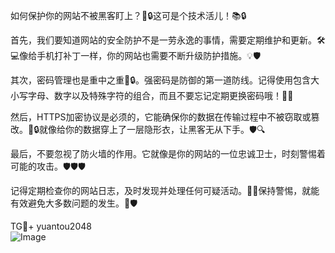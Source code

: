 如何保护你的网站不被黑客盯上？👀🔒这可是个技术活儿！📚🔒

首先，我们要知道网站的安全防护不是一劳永逸的事情，需要定期维护和更新。🛠️💻像给手机打补丁一样，你的网站也需要不断升级防护措施。💡🛡️

其次，密码管理也是重中之重🔑🔒。强密码是防御的第一道防线。记得使用包含大小写字母、数字以及特殊字符的组合，而且不要忘记定期更换密码哦！🔄🔑

然后，HTTPS加密协议是必须的，它能确保你的数据在传输过程中不被窃取或篡改。🔗🔒就像给你的数据穿上了一层隐形衣，让黑客无从下手。🛡️🔍

最后，不要忽视了防火墙的作用。它就像是你的网站的一位忠诚卫士，时刻警惕着可能的攻击。🛡️🛡️🛡️

记得定期检查你的网站日志，及时发现并处理任何可疑活动。👀🚨保持警惕，就能有效避免大多数问题的发生。💼🛡️

TG💪+ yuantou2048  
![Image](https://github.com/user-attachments/assets/42a5a4a5-fea9-4a1d-8aa0-73e57e430cca)